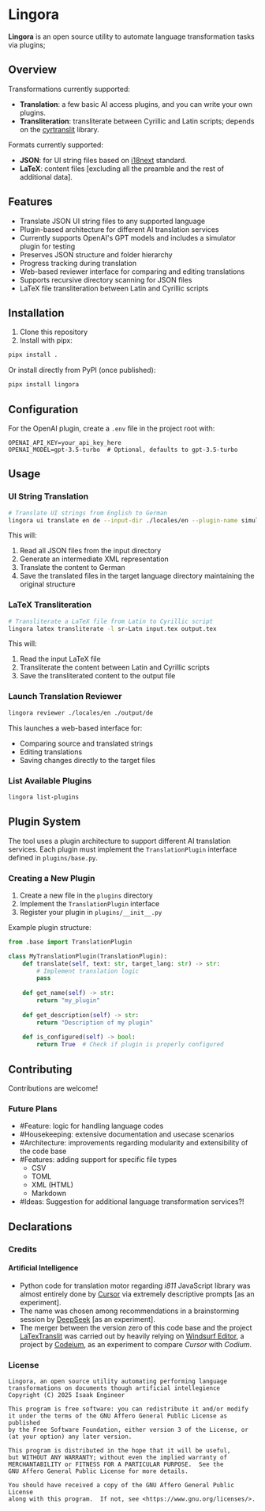 # Lingora

**Lingora** is an open source utility to automate language transformation tasks via plugins;

## Overview

Transformations currently supported:

- **Translation**: a few basic AI access plugins, and you can write your own plugins.
- **Transliteration**: transliterate between Cyrillic and Latin scripts; depends on the [cyrtranslit](https://github.com/isaak/cyrtranslit) library.

Formats currently supported:

- **JSON**: for UI string files based on [i18next](https://www.i18next.com/) standard.
- **LaTeX**: content files [excluding all the preamble and the rest of additional data].

## Features

- Translate JSON UI string files to any supported language
- Plugin-based architecture for different AI translation services
- Currently supports OpenAI's GPT models and includes a simulator plugin for testing
- Preserves JSON structure and folder hierarchy
- Progress tracking during translation
- Web-based reviewer interface for comparing and editing translations
- Supports recursive directory scanning for JSON files
- LaTeX file transliteration between Latin and Cyrillic scripts

## Installation

1. Clone this repository
2. Install with pipx:
```bash
pipx install .
```

Or install directly from PyPI (once published):
```bash
pipx install lingora
```

## Configuration

For the OpenAI plugin, create a `.env` file in the project root with:
```
OPENAI_API_KEY=your_api_key_here
OPENAI_MODEL=gpt-3.5-turbo  # Optional, defaults to gpt-3.5-turbo
```

## Usage

### UI String Translation

```bash
# Translate UI strings from English to German
lingora ui translate en de --input-dir ./locales/en --plugin-name simulator
```

This will:
1. Read all JSON files from the input directory
2. Generate an intermediate XML representation
3. Translate the content to German
4. Save the translated files in the target language directory maintaining the original structure

### LaTeX Transliteration

```bash
# Transliterate a LaTeX file from Latin to Cyrillic script
lingora latex transliterate -l sr-Latn input.tex output.tex
```

This will:
1. Read the input LaTeX file
2. Transliterate the content between Latin and Cyrillic scripts
3. Save the transliterated content to the output file

### Launch Translation Reviewer

```bash
lingora reviewer ./locales/en ./output/de
```

This launches a web-based interface for:
- Comparing source and translated strings
- Editing translations
- Saving changes directly to the target files

### List Available Plugins

```bash
lingora list-plugins
```

## Plugin System

The tool uses a plugin architecture to support different AI translation services. Each plugin must implement the `TranslationPlugin` interface defined in `plugins/base.py`.

### Creating a New Plugin

1. Create a new file in the `plugins` directory
2. Implement the `TranslationPlugin` interface
3. Register your plugin in `plugins/__init__.py`

Example plugin structure:
```python
from .base import TranslationPlugin

class MyTranslationPlugin(TranslationPlugin):
    def translate(self, text: str, target_lang: str) -> str:
        # Implement translation logic
        pass
    
    def get_name(self) -> str:
        return "my_plugin"
    
    def get_description(self) -> str:
        return "Description of my plugin"
    
    def is_configured(self) -> bool:
        return True  # Check if plugin is properly configured
```

## Contributing

Contributions are welcome!

### Future Plans

- #Feature: logic for handling language codes
- #Housekeeping: extensive documentation and usecase scenarios
- #Architecture: improvements regarding modularity and extensibility of the code base
- #Features: adding support for specific file types
  - CSV
  - TOML
  - XML (HTML)
  - Markdown
- #Ideas: Suggestion for additional language transformation services?!

## Declarations

### Credits

#### Artificial Intelligence

- Python code for translation motor regarding _i811_ JavaScript library was almost entirely done by [Cursor](https://www.cursor.com/en) via extremely descriptive prompts [as an experiment].
- The name was chosen among recommendations in a brainstorming session by [DeepSeek](https://www.deepseek.com/) [as an experiment]. 
- The merger between the version zero of this code base and the project [LaTexTranslit](https://git.schloosser.net/studiwerkzeuge/latextranslit) was carried out by heavily relying on [Windsurf Editor](https://codeium.com/windsurf), a project by [Codeium](https://codeium.com/), as an experiment to compare _Cursor_ with _Codium_.

### License

    Lingora, an open source utility automating performing language 
    transformations on documents though artificial intellegience  
    Copyright (C) 2025 Isaak Engineer

    This program is free software: you can redistribute it and/or modify
    it under the terms of the GNU Affero General Public License as published
    by the Free Software Foundation, either version 3 of the License, or
    (at your option) any later version.

    This program is distributed in the hope that it will be useful,
    but WITHOUT ANY WARRANTY; without even the implied warranty of
    MERCHANTABILITY or FITNESS FOR A PARTICULAR PURPOSE.  See the
    GNU Affero General Public License for more details.

    You should have received a copy of the GNU Affero General Public License
    along with this program.  If not, see <https://www.gnu.org/licenses/>.